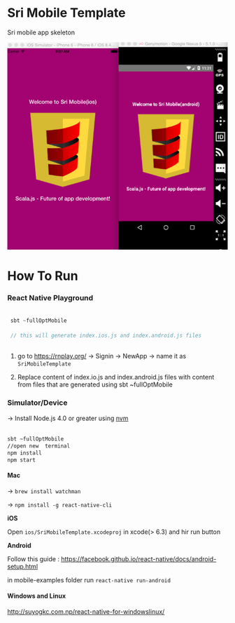 # Sri Mobile Template

Sri mobile app skeleton

![stimobile](srimobile.png)


# How To Run

### React Native Playground

```scala

 sbt ~fullOptMobile
 
 // this will generate index.ios.js and index.android.js files
 
```

1) go to https://rnplay.org/ ->  Signin  -> NewApp -> name it as `SriMobileTemplate`

2) Replace content of index.io.js and index.android.js files with content from files that are generated using sbt ~fullOptMobile

### Simulator/Device

-> Install Node.js 4.0 or greater using [nvm](https://github.com/creationix/nvm#installation)

```

sbt ~fullOptMobile
//open new  terminal
npm install
npm start
```

#### Mac

-> `brew install watchman`

-> `npm install -g react-native-cli`

**iOS**

Open  `ios/SriMobileTemplate.xcodeproj` in xcode(> 6.3) and hir run button

**Android**

Follow this guide : https://facebook.github.io/react-native/docs/android-setup.html

in mobile-examples folder run `react-native run-android`

#### Windows and Linux

http://suyogkc.com.np/react-native-for-windowslinux/
